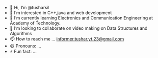 - 👋 Hi, I’m @tusharsil
- 👀 I’m interested in C++,java and web development
- 🌱 I’m currently learning Electronics and Communication Engineering at Academy of Technology.
- 💞️ I’m looking to collaborate on video making on Data Structures and Algorithms 
- 📫 How to reach me ... informer.tushar.yt.23@gmail.com
- 😄 Pronouns: ... 
- ⚡ Fun fact: ...

<!---
tushar7810/tushar7810 is a ✨ special ✨ repository because its `README.md` (this file) appears on your GitHub profile.
You can click the Preview link to take a look at your changes.
--->
